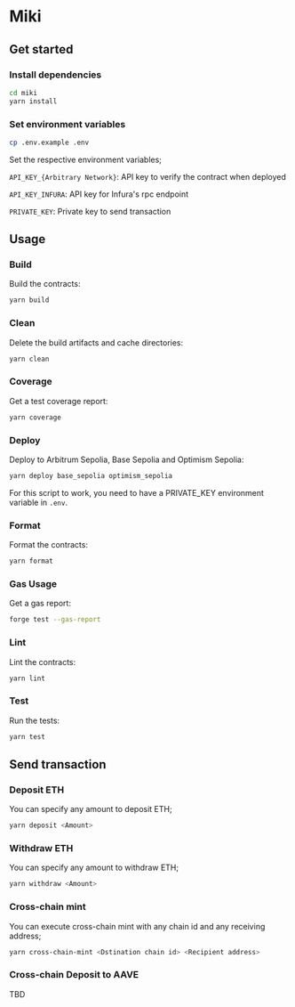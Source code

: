 # Miki

## Get started

### Install dependencies

```sh
cd miki
yarn install
```

### Set environment variables

```sh
cp .env.example .env
```

Set the respective environment variables;

`API_KEY_{Arbitrary Network}`: API key to verify the contract when deployed

`API_KEY_INFURA`: API key for Infura's rpc endpoint

`PRIVATE_KEY`: Private key to send transaction

## Usage

### Build

Build the contracts:

```sh
yarn build
```

### Clean

Delete the build artifacts and cache directories:

```sh
yarn clean
```

### Coverage

Get a test coverage report:

```sh
yarn coverage
```

### Deploy

Deploy to Arbitrum Sepolia, Base Sepolia and Optimism Sepolia:

```sh
yarn deploy base_sepolia optimism_sepolia
```

For this script to work, you need to have a PRIVATE_KEY environment variable in `.env`.

### Format

Format the contracts:

```sh
yarn format
```

### Gas Usage

Get a gas report:

```sh
forge test --gas-report
```

### Lint

Lint the contracts:

```sh
yarn lint
```

### Test

Run the tests:

```sh
yarn test
```

## Send transaction

### Deposit ETH

You can specify any amount to deposit ETH;

```sh
yarn deposit <Amount>
```

### Withdraw ETH

You can specify any amount to withdraw ETH;

```sh
yarn withdraw <Amount>
```

### Cross-chain mint

You can execute cross-chain mint with any chain id and any receiving address;

```sh
yarn cross-chain-mint <Dstination chain id> <Recipient address>
```

### Cross-chain Deposit to AAVE

TBD
